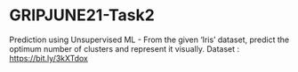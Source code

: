 # GRIPJUNE21-Task2
Prediction using Unsupervised ML - From the given ‘Iris’ dataset, predict the optimum number of clusters
and represent it visually.
Dataset : https://bit.ly/3kXTdox
